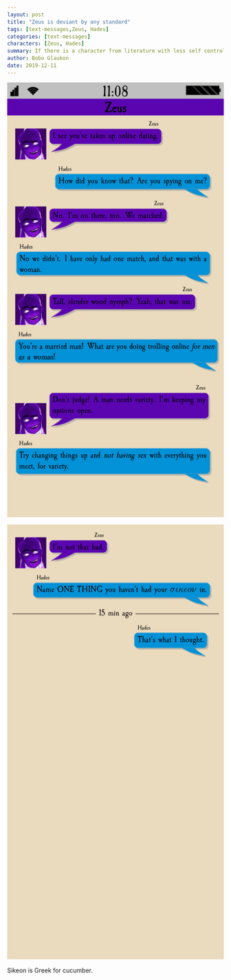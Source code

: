 ```yaml
---
layout: post
title: "Zeus is deviant by any standard"
tags: [text-messages,Zeus, Hades]
categories: [text-messages]
characters: [Zeus, Hades]
summary: If there is a character from literature with less self control than Zeus, I certainly cannot think of him.
author: Bobo Glaukon
date: 2019-12-11
---
```




![/assets/img/dont-judge-0.png](/assets/img/dont-judge-0.png)

![/assets/img/dont-judge-1.png](/assets/img/dont-judge-1.png)

Sikeon is Greek for cucumber.
